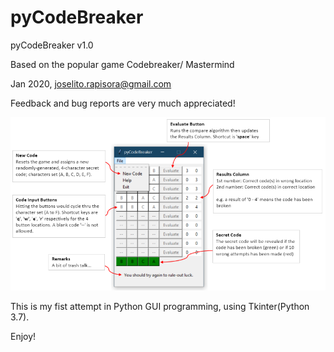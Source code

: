 # pyCodeBreaker


pyCodeBreaker v1.0

Based on the popular game Codebreaker/ Mastermind

Jan 2020, joselito.rapisora@gmail.com

Feedback and bug reports are very much appreciated!



![help pic1](help.png)




This is my fist attempt in Python GUI programming, using Tkinter(Python 3.7).

Enjoy!

